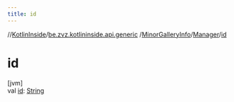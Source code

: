 ```yaml
---
title: id
---
```

//[KotlinInside](../../../../index.html)/[be.zvz.kotlininside.api.generic](../../index.html)
/[MinorGalleryInfo](../index.html)/[Manager](index.html)/[id](id.html)

# id

[jvm]\
val [id](id.html): [String](https://kotlinlang.org/api/latest/jvm/stdlib/kotlin/-string/index.html)




